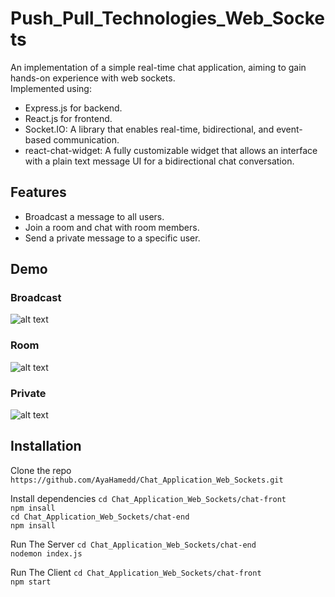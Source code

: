 # Push_Pull_Technologies_Web_Sockets

An implementation of a simple real-time chat application, aiming to gain hands-on experience with web sockets.
<br/>
Implemented using:
- Express.js for backend.
- React.js for frontend.
- Socket.IO: A library that enables real-time, bidirectional, and event-based communication.
- react-chat-widget: A fully customizable widget that allows an interface with a plain text message UI for a bidirectional chat conversation.

## Features
- Broadcast a message to all users.
- Join a room and chat with room members.
- Send a private message to a specific user.

## Demo 
### Broadcast
![alt text](https://github.com/AyaHamedd/Push_Pull_Technologies_Web_Sockets/blob/main/demo/broadcast.gif?raw=true)

### Room
![alt text](https://github.com/AyaHamedd/Push_Pull_Technologies_Web_Sockets/blob/main/demo/rooms.gif?raw=true)

### Private
![alt text](https://github.com/AyaHamedd/Push_Pull_Technologies_Web_Sockets/blob/main/demo/private.gif?raw=true)

## Installation
Clone the repo 
```https://github.com/AyaHamedd/Chat_Application_Web_Sockets.git```

Install dependencies
```cd Chat_Application_Web_Sockets/chat-front```<br/>
```npm insall```<br/>
```cd Chat_Application_Web_Sockets/chat-end```<br/>
```npm insall```<br/>

Run The Server
```cd Chat_Application_Web_Sockets/chat-end```<br/>
```nodemon index.js```<br/>

Run The Client
```cd Chat_Application_Web_Sockets/chat-front```<br/>
```npm start```<br/>
